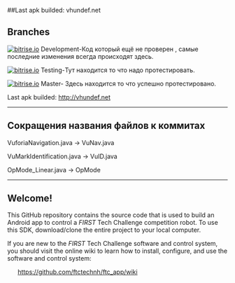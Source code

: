 ##Last apk builded: vhundef.net

## Branches

[![bitrise.io](https://www.bitrise.io/app/f9f7ee832225949b/status.svg?token=5bFV4dl5l9fj6wSEKa5eow&branch=Development)]()     Development-Код который ещё не проверен , самые последние изменения всегда происходят здесь.

[![bitrise.io](https://www.bitrise.io/app/f9f7ee832225949b/status.svg?token=5bFV4dl5l9fj6wSEKa5eow&branch=Testing)]()  Testing-Тут находится то что надо протестировать.

[![bitrise.io](https://www.bitrise.io/app/f9f7ee832225949b/status.svg?token=5bFV4dl5l9fj6wSEKa5eow&branch=master)]()  Master- Здесь находится то что успешно протестировано.


Last apk builded: http://vhundef.net

 -------

## Сокращения названия файлов к коммитах

VuforiaNavigation.java -> VuNav.java

VuMarkIdentification.java -> VuID.java

OpMode_Linear.java -> OpMode

---------

## Welcome!
This GitHub repository contains the source code that is used to build an Android app to control a *FIRST* Tech Challenge competition robot.  To use this SDK, download/clone the entire project to your local computer.

If you are new to the *FIRST* Tech Challenge software and control system, you should visit the online wiki to learn how to install, configure, and use the software and control system:

&nbsp;&nbsp;&nbsp;&nbsp;&nbsp;&nbsp;https://github.com/ftctechnh/ftc_app/wiki